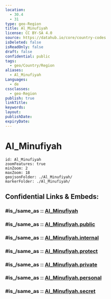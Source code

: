 ```yaml
---
location:
  - 30.4
  - 31
type: geo-Region
title: Al_Minufiyah
license: CC BY-SA 4.0
source: https://datahub.io/core/country-codes
isDeleted: false
isReadOnly: false
draft: false
confidential: public
tags:
  - geo/Country/Region
aliases:
  - Al_Minufiyah
Languages:
  - de
cssclasses:
  - geo-Region
publish: true
linkTitle:
keywords:
layout:
publishDate:
expiryDate:
---
```


# Al_Minufiyah

```leaflet
id: Al_Minufiyah
zoomFeatures: true 
minZoom: 2 
maxZoom: 18
geojsonFolder: ./Al_Minufiyah/
markerFolder: ./Al_Minufiyah/
```


## Confidential Links & Embeds: 

### #is_/same_as :: [Al_Minufiyah](/_Standards/Earth/Continent/Africa/Africa~North/Egypt/governorates~Egypt/Al_Minufiyah.md) 

### #is_/same_as :: [Al_Minufiyah.public](/_public/Earth/Continent/Africa/Africa~North/Egypt/governorates~Egypt/Al_Minufiyah.public.md) 

### #is_/same_as :: [Al_Minufiyah.internal](/_internal/Earth/Continent/Africa/Africa~North/Egypt/governorates~Egypt/Al_Minufiyah.internal.md) 

### #is_/same_as :: [Al_Minufiyah.protect](/_protect/Earth/Continent/Africa/Africa~North/Egypt/governorates~Egypt/Al_Minufiyah.protect.md) 

### #is_/same_as :: [Al_Minufiyah.private](/_private/Earth/Continent/Africa/Africa~North/Egypt/governorates~Egypt/Al_Minufiyah.private.md) 

### #is_/same_as :: [Al_Minufiyah.personal](/_personal/Earth/Continent/Africa/Africa~North/Egypt/governorates~Egypt/Al_Minufiyah.personal.md) 

### #is_/same_as :: [Al_Minufiyah.secret](/_secret/Earth/Continent/Africa/Africa~North/Egypt/governorates~Egypt/Al_Minufiyah.secret.md)


